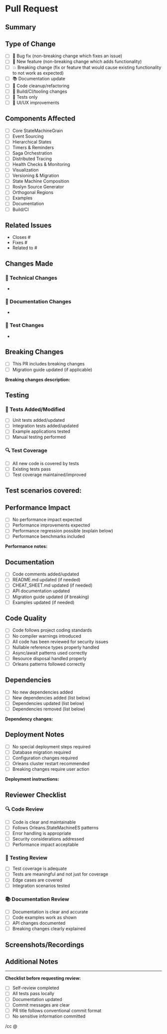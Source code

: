 # Pull Request

## Summary
<!-- Provide a brief summary of the changes in this PR -->


## Type of Change
<!-- Mark the relevant option with an "x" -->
- [ ] 🐛 Bug fix (non-breaking change which fixes an issue)
- [ ] 🚀 New feature (non-breaking change which adds functionality)
- [ ] 💥 Breaking change (fix or feature that would cause existing functionality to not work as expected)
- [ ] 📚 Documentation update
- [ ] 🧹 Code cleanup/refactoring
- [ ] 🔧 Build/CI/tooling changes
- [ ] 🧪 Tests only
- [ ] 🎨 UI/UX improvements

## Components Affected
<!-- Mark all that apply with an "x" -->
- [ ] Core StateMachineGrain
- [ ] Event Sourcing
- [ ] Hierarchical States
- [ ] Timers & Reminders
- [ ] Saga Orchestration
- [ ] Distributed Tracing
- [ ] Health Checks & Monitoring
- [ ] Visualization
- [ ] Versioning & Migration
- [ ] State Machine Composition
- [ ] Roslyn Source Generator
- [ ] Orthogonal Regions
- [ ] Examples
- [ ] Documentation
- [ ] Build/CI

## Related Issues
<!-- Link to any related issues -->
- Closes #
- Fixes #
- Related to #

## Changes Made
<!-- Describe the specific changes made in detail -->

### 🔧 Technical Changes
-

### 📖 Documentation Changes
-

### 🧪 Test Changes
-

## Breaking Changes
<!-- If this is a breaking change, describe what breaks and how users should migrate -->
- [ ] This PR includes breaking changes
- [ ] Migration guide updated (if applicable)

**Breaking changes description:**


## Testing
<!-- Describe how you tested these changes -->

### 🧪 Tests Added/Modified
- [ ] Unit tests added/updated
- [ ] Integration tests added/updated
- [ ] Example applications tested
- [ ] Manual testing performed

### 🔍 Test Coverage
- [ ] All new code is covered by tests
- [ ] Existing tests pass
- [ ] Test coverage maintained/improved

**Test scenarios covered:**
-

## Performance Impact
<!-- If applicable, describe any performance implications -->
- [ ] No performance impact expected
- [ ] Performance improvements expected
- [ ] Performance regression possible (explain below)
- [ ] Performance benchmarks included

**Performance notes:**


## Documentation
<!-- Documentation changes and updates -->
- [ ] Code comments added/updated
- [ ] README.md updated (if needed)
- [ ] CHEAT_SHEET.md updated (if needed)
- [ ] API documentation updated
- [ ] Migration guide updated (if breaking)
- [ ] Examples updated (if needed)

## Code Quality
<!-- Code quality checklist -->
- [ ] Code follows project coding standards
- [ ] No compiler warnings introduced
- [ ] All code has been reviewed for security issues
- [ ] Nullable reference types properly handled
- [ ] Async/await patterns used correctly
- [ ] Resource disposal handled properly
- [ ] Orleans patterns followed correctly

## Dependencies
<!-- Any changes to dependencies -->
- [ ] No new dependencies added
- [ ] New dependencies added (list below)
- [ ] Dependencies updated (list below)
- [ ] Dependencies removed (list below)

**Dependency changes:**


## Deployment Notes
<!-- Any special deployment considerations -->
- [ ] No special deployment steps required
- [ ] Database migration required
- [ ] Configuration changes required
- [ ] Orleans cluster restart recommended
- [ ] Breaking changes require user action

**Deployment instructions:**


## Reviewer Checklist
<!-- For reviewers to check off -->
### 🔍 Code Review
- [ ] Code is clear and maintainable
- [ ] Follows Orleans.StateMachineES patterns
- [ ] Error handling is appropriate
- [ ] Security considerations addressed
- [ ] Performance impact acceptable

### 🧪 Testing Review
- [ ] Test coverage is adequate
- [ ] Tests are meaningful and not just for coverage
- [ ] Edge cases are covered
- [ ] Integration scenarios tested

### 📚 Documentation Review
- [ ] Documentation is clear and accurate
- [ ] Code examples work as shown
- [ ] API changes documented
- [ ] Breaking changes clearly explained

## Screenshots/Recordings
<!-- If applicable, add screenshots or recordings showing the changes -->


## Additional Notes
<!-- Any additional information reviewers should know -->


---

**Checklist before requesting review:**
- [ ] Self-review completed
- [ ] All tests pass locally
- [ ] Documentation updated
- [ ] Commit messages are clear
- [ ] PR title follows conventional commit format
- [ ] No sensitive information committed

/cc @<!-- mention specific reviewers if needed -->